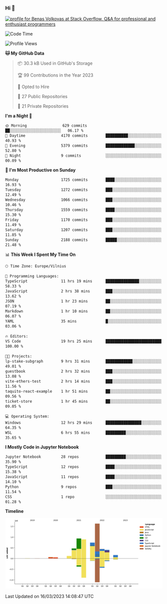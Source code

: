 ### Hi 👋
<a href="https://stackoverflow.com/users/14954249/benas-volkovas"><img src="https://stackoverflow.com/users/flair/14954249.png?theme=dark" width="208" height="58" alt="profile for Benas Volkovas at Stack Overflow, Q&amp;A for professional and enthusiast programmers" title="profile for Benas Volkovas at Stack Overflow, Q&amp;A for professional and enthusiast programmers"></a>

<!--START_SECTION:waka-->
![Code Time](http://img.shields.io/badge/Code%20Time-1%2C328%20hrs%2018%20mins-blue)

![Profile Views](http://img.shields.io/badge/Profile%20Views-0-blue)

**🐱 My GitHub Data** 

> 📦 30.3 kB Used in GitHub's Storage 
 > 
> 🏆 99 Contributions in the Year 2023
 > 
> 💼 Opted to Hire
 > 
> 📜 27 Public Repositories 
 > 
> 🔑 21 Private Repositories 
 > 
**I'm a Night 🦉** 

```text
🌞 Morning                629 commits         ██░░░░░░░░░░░░░░░░░░░░░░░   06.17 % 
🌆 Daytime                4170 commits        ██████████░░░░░░░░░░░░░░░   40.93 % 
🌃 Evening                5379 commits        █████████████░░░░░░░░░░░░   52.80 % 
🌙 Night                  9 commits           ░░░░░░░░░░░░░░░░░░░░░░░░░   00.09 % 
```
📅 **I'm Most Productive on Sunday** 

```text
Monday                   1725 commits        ████░░░░░░░░░░░░░░░░░░░░░   16.93 % 
Tuesday                  1272 commits        ███░░░░░░░░░░░░░░░░░░░░░░   12.49 % 
Wednesday                1066 commits        ███░░░░░░░░░░░░░░░░░░░░░░   10.46 % 
Thursday                 1559 commits        ████░░░░░░░░░░░░░░░░░░░░░   15.30 % 
Friday                   1170 commits        ███░░░░░░░░░░░░░░░░░░░░░░   11.49 % 
Saturday                 1207 commits        ███░░░░░░░░░░░░░░░░░░░░░░   11.85 % 
Sunday                   2188 commits        █████░░░░░░░░░░░░░░░░░░░░   21.48 % 
```


📊 **This Week I Spent My Time On** 

```text
🕑︎ Time Zone: Europe/Vilnius

💬 Programming Languages: 
TypeScript               11 hrs 19 mins      ███████████████░░░░░░░░░░   58.33 % 
JavaScript               2 hrs 38 mins       ███░░░░░░░░░░░░░░░░░░░░░░   13.62 % 
JSON                     1 hr 23 mins        ██░░░░░░░░░░░░░░░░░░░░░░░   07.19 % 
Markdown                 1 hr 10 mins        ██░░░░░░░░░░░░░░░░░░░░░░░   06.07 % 
YAML                     35 mins             █░░░░░░░░░░░░░░░░░░░░░░░░   03.06 % 

🔥 Editors: 
VS Code                  19 hrs 25 mins      █████████████████████████   100.00 % 

🐱‍💻 Projects: 
lp-stake-subgraph        9 hrs 31 mins       ████████████░░░░░░░░░░░░░   49.01 % 
guestbook                2 hrs 32 mins       ███░░░░░░░░░░░░░░░░░░░░░░   13.08 % 
vite-ethers-test         2 hrs 14 mins       ███░░░░░░░░░░░░░░░░░░░░░░   11.56 % 
taquito-react-example    1 hr 51 mins        ██░░░░░░░░░░░░░░░░░░░░░░░   09.56 % 
ticket-store             1 hr 45 mins        ██░░░░░░░░░░░░░░░░░░░░░░░   09.05 % 

💻 Operating System: 
Windows                  12 hrs 29 mins      ████████████████░░░░░░░░░   64.35 % 
WSL                      6 hrs 55 mins       █████████░░░░░░░░░░░░░░░░   35.65 % 
```

**I Mostly Code in Jupyter Notebook** 

```text
Jupyter Notebook         28 repos            █████████░░░░░░░░░░░░░░░░   35.90 % 
TypeScript               12 repos            ████░░░░░░░░░░░░░░░░░░░░░   15.38 % 
JavaScript               11 repos            ████░░░░░░░░░░░░░░░░░░░░░   14.10 % 
Python                   9 repos             ███░░░░░░░░░░░░░░░░░░░░░░   11.54 % 
CSS                      1 repo              ░░░░░░░░░░░░░░░░░░░░░░░░░   01.28 % 
```



**Timeline**

![Lines of Code chart](https://raw.githubusercontent.com/BenasVolkovas/BenasVolkovas/main/assets/bar_graph.png)


 Last Updated on 16/03/2023 14:08:47 UTC
<!--END_SECTION:waka-->

